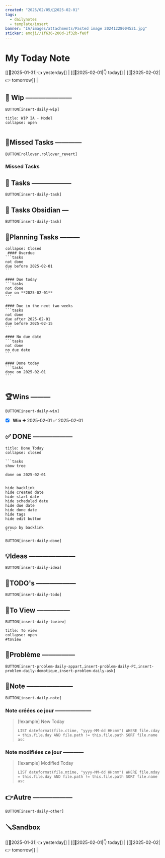 ```yaml
---
created: "2025/02/05/📒2025-02-01"
tags:
  - dailynotes
  - template/insert
banner: "IA/images/attachments/Pasted image 20241228004521.jpg"
sticker: emoji//1f636-200d-1f32b-fe0f
---
```

# My Today Note

[[📒2025-01-31|👈 yesterday]] | [[📒2025-02-01|👇 today]] | [[📒2025-02-02|👉 tomorrow]] |

## 🚧 Wip ———————

`BUTTON[insert-daily-wip]`

 
 
`````ad-example
title: WIP IA - Model
collapse: open


`````



## 🥷Missed Tasks ————

`BUTTON[rollover,rollover_revert]`

### Missed Tasks



## 🚀 Tasks ——————

 `BUTTON[insert-daily-task]`
 
 

## 🚀 Tasks Obsidian — 

`BUTTON[insert-daily-task]`



## 📅Planning Tasks ———

``````ad-cite
collapse: Closed
 #### Overdue
```tasks
not done
due before 2025-02-01
```

#### Due today
```tasks
not done
due on **2025-02-01**
```

#### Due in the next two weeks
```tasks
not done
due after 2025-02-01
due before 2025-02-15
```

#### No due date
```tasks
not done
no due date
```

#### Done today
```tasks
done on 2025-02-01
```


``````

## 🏆Wins ———

`BUTTON[insert-daily-win]`

 - [x] **Win**  ➕ 2025-02-01 ✅ 2025-02-01

## ✅ DONE ——————

``````ad-tip
title: Done Today
collapse: closed

```tasks
show tree 

done on 2025-02-01


hide backlink
hide created date
hide start date
hide scheduled date
hide due date
hide done date
hide tags
hide edit button

group by backlink
```

``````

 `BUTTON[insert-daily-done]`
 


## 💡Ideas ———————

 `BUTTON[insert-daily-idea]`

 

## 📎TODO's ——————

`BUTTON[insert-daily-todo]`

 

## 👀To View —————

`BUTTON[insert-daily-toview]`

 
`````ad-important
title: To view
collapse: open
#toview 

`````



## 🚨Problème —————

`BUTTON[insert-problem-daily-appart,insert-problem-daily-PC,insert-problem-daily-domotique,insert-problem-daily-ask]`


## 📝Note ———————

`BUTTON[insert-daily-note]`


### Note créées ce jour ———————
> [!example] New Today
> ```dataview
> LIST dateformat(file.ctime, "yyyy-MM-dd HH:mm") WHERE file.cday = this.file.day AND file.path != this.file.path SORT file.name asc
> ```
> 
### Note modifiées ce jour ————
> [!example] Modified Today
> ```dataview 
> LIST dateformat(file.mtime, "yyyy-MM-dd HH:mm") WHERE file.mday = this.file.day AND file.path != this.file.path SORT file.name asc
> ```
> 


## 👉Autre ——————

`BUTTON[insert-daily-other]`


## 🪛Sandbox 







[[📒2025-01-31|👈 yesterday]] | [[📒2025-02-01|👇 today]] | [[📒2025-02-02|👉 tomorrow]] |

